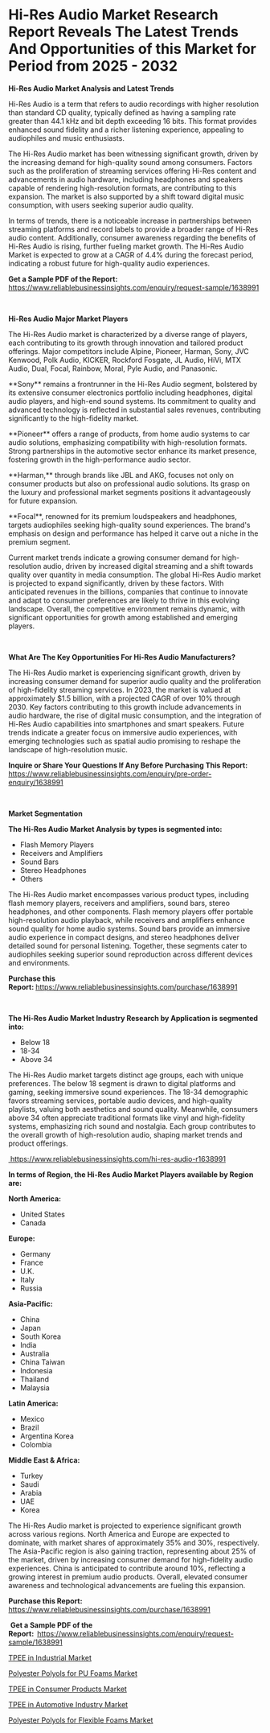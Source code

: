 <p><h1>Hi-Res Audio Market Research Report Reveals The Latest Trends And Opportunities of this Market for Period from 2025 - 2032</h1></p><p><strong>Hi-Res Audio Market Analysis and Latest Trends</strong></p>
<p><p>Hi-Res Audio is a term that refers to audio recordings with higher resolution than standard CD quality, typically defined as having a sampling rate greater than 44.1 kHz and bit depth exceeding 16 bits. This format provides enhanced sound fidelity and a richer listening experience, appealing to audiophiles and music enthusiasts.</p><p>The Hi-Res Audio market has been witnessing significant growth, driven by the increasing demand for high-quality sound among consumers. Factors such as the proliferation of streaming services offering Hi-Res content and advancements in audio hardware, including headphones and speakers capable of rendering high-resolution formats, are contributing to this expansion. The market is also supported by a shift toward digital music consumption, with users seeking superior audio quality.</p><p>In terms of trends, there is a noticeable increase in partnerships between streaming platforms and record labels to provide a broader range of Hi-Res audio content. Additionally, consumer awareness regarding the benefits of Hi-Res Audio is rising, further fueling market growth. The Hi-Res Audio Market is expected to grow at a CAGR of 4.4% during the forecast period, indicating a robust future for high-quality audio experiences.</p></p>
<p><strong>Get a Sample PDF of the Report:&nbsp;</strong> <a href="https://www.reliablebusinessinsights.com/enquiry/request-sample/1638991?utm_campaign=60&utm_medium=2&utm_source=Github&utm_content=ia&utm_term=23032025&utm_id=hi-res-audio">https://www.reliablebusinessinsights.com/enquiry/request-sample/1638991</a></p>
<p>&nbsp;</p>
<p><strong>Hi-Res Audio Major Market Players</strong></p>
<p><p>The Hi-Res Audio market is characterized by a diverse range of players, each contributing to its growth through innovation and tailored product offerings. Major competitors include Alpine, Pioneer, Harman, Sony, JVC Kenwood, Polk Audio, KICKER, Rockford Fosgate, JL Audio, HiVi, MTX Audio, Dual, Focal, Rainbow, Moral, Pyle Audio, and Panasonic.</p><p>**Sony** remains a frontrunner in the Hi-Res Audio segment, bolstered by its extensive consumer electronics portfolio including headphones, digital audio players, and high-end sound systems. Its commitment to quality and advanced technology is reflected in substantial sales revenues, contributing significantly to the high-fidelity market.</p><p>**Pioneer** offers a range of products, from home audio systems to car audio solutions, emphasizing compatibility with high-resolution formats. Strong partnerships in the automotive sector enhance its market presence, fostering growth in the high-performance audio sector.</p><p>**Harman,** through brands like JBL and AKG, focuses not only on consumer products but also on professional audio solutions. Its grasp on the luxury and professional market segments positions it advantageously for future expansion.</p><p>**Focal**, renowned for its premium loudspeakers and headphones, targets audiophiles seeking high-quality sound experiences. The brand's emphasis on design and performance has helped it carve out a niche in the premium segment.</p><p>Current market trends indicate a growing consumer demand for high-resolution audio, driven by increased digital streaming and a shift towards quality over quantity in media consumption. The global Hi-Res Audio market is projected to expand significantly, driven by these factors. With anticipated revenues in the billions, companies that continue to innovate and adapt to consumer preferences are likely to thrive in this evolving landscape. Overall, the competitive environment remains dynamic, with significant opportunities for growth among established and emerging players.</p></p>
<p>&nbsp;</p>
<p><strong>What Are The Key Opportunities For Hi-Res Audio Manufacturers?</strong></p>
<p><p>The Hi-Res Audio market is experiencing significant growth, driven by increasing consumer demand for superior audio quality and the proliferation of high-fidelity streaming services. In 2023, the market is valued at approximately $1.5 billion, with a projected CAGR of over 10% through 2030. Key factors contributing to this growth include advancements in audio hardware, the rise of digital music consumption, and the integration of Hi-Res Audio capabilities into smartphones and smart speakers. Future trends indicate a greater focus on immersive audio experiences, with emerging technologies such as spatial audio promising to reshape the landscape of high-resolution music.</p></p>
<p><strong>Inquire or Share Your Questions If Any Before Purchasing This Report:</strong> <a href="https://www.reliablebusinessinsights.com/enquiry/pre-order-enquiry/1638991?utm_campaign=60&utm_medium=2&utm_source=Github&utm_content=ia&utm_term=23032025&utm_id=hi-res-audio">https://www.reliablebusinessinsights.com/enquiry/pre-order-enquiry/1638991</a></p>
<p>&nbsp;</p>
<p><strong>Market Segmentation</strong></p>
<p><strong>The Hi-Res Audio Market Analysis by types is segmented into:</strong></p>
<p><ul><li>Flash Memory Players</li><li>Receivers and Amplifiers</li><li>Sound Bars</li><li>Stereo Headphones</li><li>Others</li></ul></p>
<p><p>The Hi-Res Audio market encompasses various product types, including flash memory players, receivers and amplifiers, sound bars, stereo headphones, and other components. Flash memory players offer portable high-resolution audio playback, while receivers and amplifiers enhance sound quality for home audio systems. Sound bars provide an immersive audio experience in compact designs, and stereo headphones deliver detailed sound for personal listening. Together, these segments cater to audiophiles seeking superior sound reproduction across different devices and environments.</p></p>
<p><strong>Purchase this Report:&nbsp;</strong><a href="https://www.reliablebusinessinsights.com/purchase/1638991?utm_campaign=60&utm_medium=2&utm_source=Github&utm_content=ia&utm_term=23032025&utm_id=hi-res-audio">https://www.reliablebusinessinsights.com/purchase/1638991</a></p>
<p>&nbsp;</p>
<p><strong>The Hi-Res Audio Market Industry Research by Application is segmented into:</strong></p>
<p><ul><li>Below 18</li><li>18-34</li><li>Above 34</li></ul></p>
<p><p>The Hi-Res Audio market targets distinct age groups, each with unique preferences. The below 18 segment is drawn to digital platforms and gaming, seeking immersive sound experiences. The 18-34 demographic favors streaming services, portable audio devices, and high-quality playlists, valuing both aesthetics and sound quality. Meanwhile, consumers above 34 often appreciate traditional formats like vinyl and high-fidelity systems, emphasizing rich sound and nostalgia. Each group contributes to the overall growth of high-resolution audio, shaping market trends and product offerings.</p></p>
<p><a href="https://www.reliablebusinessinsights.com/hi-res-audio-r1638991?utm_campaign=60&utm_medium=2&utm_source=Github&utm_content=ia&utm_term=23032025&utm_id=hi-res-audio">&nbsp;https://www.reliablebusinessinsights.com/hi-res-audio-r1638991</a></p>
<p><strong>In terms of Region, the Hi-Res Audio Market Players available by Region are:</strong></p>
<p>
    <p> <strong> North America: </strong>
        <ul>
            <li>United States</li>
            <li>Canada</li>
        </ul>
        </p> 
    <p> <strong> Europe: </strong>
        <ul>
            <li>Germany</li>
            <li>France</li>
            <li>U.K.</li>
            <li>Italy</li>
            <li>Russia</li>
        </ul>
        </p> 
    <p> <strong> Asia-Pacific: </strong>
        <ul>
            <li>China</li>
            <li>Japan</li>
            <li>South Korea</li>
            <li>India</li>
            <li>Australia</li>
            <li>China Taiwan</li>
            <li>Indonesia</li>
            <li>Thailand</li>
            <li>Malaysia</li>
        </ul>
        </p> 
    <p> <strong> Latin America: </strong>
        <ul>
            <li>Mexico</li>
            <li>Brazil</li>
            <li>Argentina Korea</li>
            <li>Colombia</li>
        </ul>
        </p> 
    <p> <strong> Middle East & Africa: </strong>
        <ul>
            <li>Turkey</li>
            <li>Saudi</li>
            <li>Arabia</li>
            <li>UAE</li>
            <li>Korea</li>
        </ul>
    </p>
    </p>
<p><p>The Hi-Res Audio market is projected to experience significant growth across various regions. North America and Europe are expected to dominate, with market shares of approximately 35% and 30%, respectively. The Asia-Pacific region is also gaining traction, representing about 25% of the market, driven by increasing consumer demand for high-fidelity audio experiences. China is anticipated to contribute around 10%, reflecting a growing interest in premium audio products. Overall, elevated consumer awareness and technological advancements are fueling this expansion.</p></p>
<p><strong>Purchase this Report: </strong><a href="https://www.reliablebusinessinsights.com/purchase/1638991?utm_campaign=60&utm_medium=2&utm_source=Github&utm_content=ia&utm_term=23032025&utm_id=hi-res-audio">https://www.reliablebusinessinsights.com/purchase/1638991</a></p>
<p>&nbsp;<strong>Get a Sample PDF of the Report:&nbsp;&nbsp;</strong><a href="https://www.reliablebusinessinsights.com/enquiry/request-sample/1638991?utm_campaign=60&utm_medium=2&utm_source=Github&utm_content=ia&utm_term=23032025&utm_id=hi-res-audio">https://www.reliablebusinessinsights.com/enquiry/request-sample/1638991</a></p>
<p><strong></strong></p>
<p><p><a href="https://github.com/borknyberg/Market-Research-Report-List-1/blob/main/tpee-in-industrial-market.md?utm_campaign=60&utm_medium=2&utm_source=Github&utm_content=ia&utm_term=23032025&utm_id=hi-res-audio">TPEE in Industrial Market</a></p><p><a href="https://github.com/coricnzati/Market-Research-Report-List-1/blob/main/polyester-polyols-for-pu-foams-market.md?utm_campaign=60&utm_medium=2&utm_source=Github&utm_content=ia&utm_term=23032025&utm_id=hi-res-audio">Polyester Polyols for PU Foams Market</a></p><p><a href="https://github.com/alrogikrosa/Market-Research-Report-List-1/blob/main/tpee-in-consumer-products-market.md?utm_campaign=60&utm_medium=2&utm_source=Github&utm_content=ia&utm_term=23032025&utm_id=hi-res-audio">TPEE in Consumer Products Market</a></p><p><a href="https://github.com/mynaoanes/Market-Research-Report-List-1/blob/main/tpee-in-automotive-industry-market.md?utm_campaign=60&utm_medium=2&utm_source=Github&utm_content=ia&utm_term=23032025&utm_id=hi-res-audio">TPEE in Automotive Industry Market</a></p><p><a href="https://github.com/cavushjla/Market-Research-Report-List-1/blob/main/polyester-polyols-for-flexible-foams-market.md?utm_campaign=60&utm_medium=2&utm_source=Github&utm_content=ia&utm_term=23032025&utm_id=hi-res-audio">Polyester Polyols for Flexible Foams Market</a></p></p>